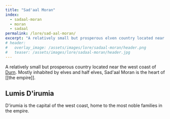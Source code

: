 ```yaml
---
title: "Sad'aal Moran"
index:
  - sadaal-moran
  - moran
  - sadaal
permalink: /lore/sad-aal-moran/
excerpt: "A relatively small but prosperous elven country located near the west coast of Durn."
# header:
#   overlay_image: /assets/images/lore/sadaal-moran/header.png
#   teaser: /assets/images/lore/sadaal-moran/header.jpg
---
```


A relatively small but prosperous country located near the west coast of [Durn](/lore/durn/). Mostly inhabited by elves and half elves, Sad'aal Moran is the heart of [[the empire]].

## Lumis D'irumia
D'irumia is the capital of the west coast, home to the most noble families in the empire.

